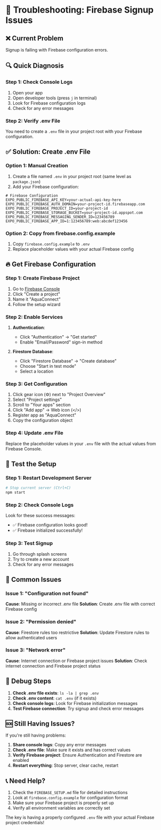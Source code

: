 # 🔧 Troubleshooting: Firebase Signup Issues

## ❌ Current Problem
Signup is failing with Firebase configuration errors.

## 🔍 Quick Diagnosis

### Step 1: Check Console Logs
1. Open your app
2. Open developer tools (press `j` in terminal)
3. Look for Firebase configuration logs
4. Check for any error messages

### Step 2: Verify .env File
You need to create a `.env` file in your project root with your Firebase configuration.

## ✅ Solution: Create .env File

### Option 1: Manual Creation
1. Create a file named `.env` in your project root (same level as `package.json`)
2. Add your Firebase configuration:

```env
# Firebase Configuration
EXPO_PUBLIC_FIREBASE_API_KEY=your-actual-api-key-here
EXPO_PUBLIC_FIREBASE_AUTH_DOMAIN=your-project-id.firebaseapp.com
EXPO_PUBLIC_FIREBASE_PROJECT_ID=your-project-id
EXPO_PUBLIC_FIREBASE_STORAGE_BUCKET=your-project-id.appspot.com
EXPO_PUBLIC_FIREBASE_MESSAGING_SENDER_ID=123456789
EXPO_PUBLIC_FIREBASE_APP_ID=1:123456789:web:abcdef123456
```

### Option 2: Copy from firebase.config.example
1. Copy `firebase.config.example` to `.env`
2. Replace placeholder values with your actual Firebase config

## 🔥 Get Firebase Configuration

### Step 1: Create Firebase Project
1. Go to [Firebase Console](https://console.firebase.google.com/)
2. Click "Create a project"
3. Name it "AquaConnect"
4. Follow the setup wizard

### Step 2: Enable Services
1. **Authentication**: 
   - Click "Authentication" → "Get started"
   - Enable "Email/Password" sign-in method
   
2. **Firestore Database**:
   - Click "Firestore Database" → "Create database"
   - Choose "Start in test mode"
   - Select a location

### Step 3: Get Configuration
1. Click gear icon (⚙️) next to "Project Overview"
2. Select "Project settings"
3. Scroll to "Your apps" section
4. Click "Add app" → Web icon (</>)
5. Register app as "AquaConnect"
6. Copy the configuration object

### Step 4: Update .env File
Replace the placeholder values in your `.env` file with the actual values from Firebase Console.

## 🧪 Test the Setup

### Step 1: Restart Development Server
```bash
# Stop current server (Ctrl+C)
npm start
```

### Step 2: Check Console Logs
Look for these success messages:
- ✅ Firebase configuration looks good!
- ✅ Firebase initialized successfully!

### Step 3: Test Signup
1. Go through splash screens
2. Try to create a new account
3. Check for any error messages

## 🚨 Common Issues

### Issue 1: "Configuration not found"
**Cause**: Missing or incorrect .env file
**Solution**: Create .env file with correct Firebase config

### Issue 2: "Permission denied"
**Cause**: Firestore rules too restrictive
**Solution**: Update Firestore rules to allow authenticated users

### Issue 3: "Network error"
**Cause**: Internet connection or Firebase project issues
**Solution**: Check internet connection and Firebase project status

## 📱 Debug Steps

1. **Check .env file exists**: `ls -la | grep .env`
2. **Check .env content**: `cat .env` (if it exists)
3. **Check console logs**: Look for Firebase initialization messages
4. **Test Firebase connection**: Try signup and check error messages

## 🆘 Still Having Issues?

If you're still having problems:

1. **Share console logs**: Copy any error messages
2. **Check .env file**: Make sure it exists and has correct values
3. **Verify Firebase project**: Ensure Authentication and Firestore are enabled
4. **Restart everything**: Stop server, clear cache, restart

## 📞 Need Help?

1. Check the `FIREBASE_SETUP.md` file for detailed instructions
2. Look at `firebase.config.example` for configuration format
3. Make sure your Firebase project is properly set up
4. Verify all environment variables are correctly set

The key is having a properly configured `.env` file with your actual Firebase project credentials!

